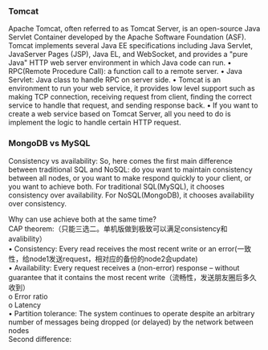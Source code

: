 ### Tomcat
Apache Tomcat, often referred to as Tomcat Server, is an open-source Java Servlet Container developed by the Apache Software Foundation (ASF). Tomcat implements several Java EE specifications including Java Servlet, JavaServer Pages (JSP), Java EL, and WebSocket, and provides a "pure Java" HTTP web server environment in which Java code can run.
•	RPC(Remote Procedure Call): a function call to a remote server. 
•	Java Servlet: Java class to handle RPC on server side.
•	Tomcat is an environment to run your web service, it provides low level support such as making TCP connection, receiving request from client, finding the correct service to handle that request, and sending response back.
•	If you want to create a web service based on Tomcat Server, all you need to do is implement the logic to handle certain HTTP request.

### MongoDB vs MySQL
Consistency vs availability:
So, here comes the first main difference between traditional SQL and NoSQL: do you want to maintain consistency between all nodes, or you want to make respond quickly to your client, or you want to achieve both. For traditional SQL(MySQL), it chooses consistency over availability. For NoSQL(MongoDB), it chooses availability over consistency.

Why can use achieve both at the same time?   
CAP theorem:（只能三选二。单机版做到极致可以满足consistency和avalibility）    
•	Consistency: Every read receives the most recent write or an error(一致性，给node1发送request，相对应的备份的node2会update)    
•	Availability: Every request receives a (non-error) response – without guarantee that it contains the most recent write（流畅性，发送朋友圈后多久收到）    
  o	Error ratio  
  o Latency    
•	Partition tolerance: The system continues to operate despite an arbitrary number of messages being dropped (or delayed) by the network between nodes   
Second difference:   
